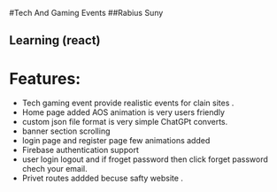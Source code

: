 #Tech And Gaming Events
##Rabius Suny
## Learning (react)





# Features:
- Tech gaming event provide realistic events for clain sites .
- Home page added AOS animation is very users friendly
- custom json file format is very simple ChatGPt converts.
- banner section scrolling 
- login page and register page few animations added
- Firebase authentication support 
- user login logout and if froget password then click forget password chech your email.
- Privet routes  addded becuse safty website .
